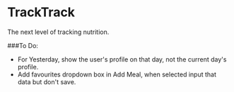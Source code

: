 # TrackTrack

The next level of tracking nutrition.

###To Do:

- For Yesterday, show the user's profile on that day, not the current day's profile.
- Add favourites dropdown box in Add Meal, when selected input that data but don't save. 